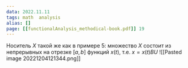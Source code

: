```yaml
---
data: 2022.11.11
tags: math  analysis  
alias: []
page: [[functionalAnalysis_methodical-book.pdf]] 19
---
```

Носитель $X$ такой же как в примере 5: множество $X$ состоит из непрерывных на отрезке $\left[ a,b \right]$ функций $x(t)$, т.е. $x=x(t)BU$
![[Pasted image 20221204121344.png]]
